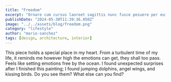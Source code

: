 ```yaml
---
title: "Freedom"
excerpt: "Ornare cum cursus laoreet sagittis nunc fusce posuere per euismod dis vehicula a, semper fames lacus maecenas dictumst pulvinar neque enim non potenti. Torquent hac sociosqu eleifend potenti."
publishDate: "2024-05-30T11:39:36.050Z"
image: "../../assets/blog/freedom.png"
category: "lifestyle"
author: "mario-sanchez"
tags: [design, architecture, interior]
---
```


This piece holds a special place in my heart. From a turbulent time of my life, it reminds me however high the emotions can get, they shall too pass. Feels like setting emotions free by the ocean. I found unexpected surprises after I finished this painting; I found jumping dolphins, angel wings, and kissing birds. Do you see them? What else can you find?



